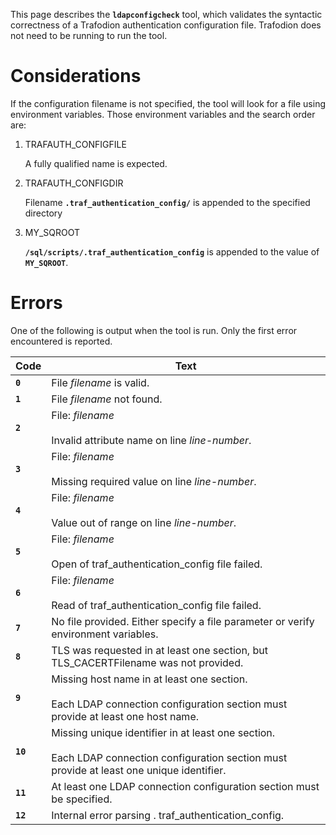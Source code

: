 <!--
  Licensed under the Apache License, Version 2.0 (the "License");
  you may not use this file except in compliance with the License.
  You may obtain a copy of the License at
 
      http://www.apache.org/licenses/LICENSE-2.0
 
  Unless required by applicable law or agreed to in writing, software
  distributed under the License is distributed on an "AS IS" BASIS,
  WITHOUT WARRANTIES OR CONDITIONS OF ANY KIND, either express or implied.
  See the License for the specific language governing permissions and
  limitations under the 
  License.
-->
This page describes the **```ldapconfigcheck```** tool, which validates the syntactic correctness of a Trafodion authentication configuration file. Trafodion does not need to be running to run the tool.

# Considerations
If the configuration filename is not specified, the tool will look for a file using environment variables. Those environment variables and the search order are:

1. TRAFAUTH_CONFIGFILE

    A fully qualified name is expected.
2. TRAFAUTH_CONFIGDIR

    Filename **```.traf_authentication_config/```** is appended to the specified directory
3. MY_SQROOT

    **```/sql/scripts/.traf_authentication_config```** is appended to the value of **```MY_SQROOT```**.
    
# Errors
One of the following is output when the tool is run. Only the first error encountered is reported.

Code             | Text
-----------------|--------------------------------------------------------------------------------
**```0```**      | File *filename* is valid.
**```1```**      | File *filename* not found.
**```2```**      | File: *filename*<br /><br />Invalid attribute name on line *line-number*.
**```3```**      | File: *filename*<br /><br />Missing required value on line *line-number*.
**```4```**      | File: *filename*<br /><br />Value out of range on line *line-number*.
**```5```**      | File: *filename*<br /><br />Open of traf_authentication_config file failed.
**```6```**      | File: *filename*<br /><br />Read of traf_authentication_config file failed.
**```7```**      | No file provided. Either specify a file parameter or verify environment variables.
**```8```**      | TLS was requested in at least one section, but TLS_CACERTFilename was not provided.
**```9```**      | Missing host name in at least one section.<br /><br />Each LDAP connection configuration section must provide at least one host name.
**```10```**     | Missing unique identifier in at least one section.<br /><br />Each LDAP connection configuration section must provide at least one unique identifier. 
**```11```**     | At least one LDAP connection configuration section must be specified.
**```12```**     | Internal error parsing . traf_authentication_config.

